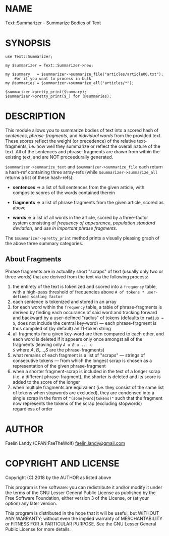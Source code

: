 # NAME

Text::Summarizer - Summarize Bodies of Text

# SYNOPSIS

	use Text::Summarizer;
	
	my $summarizer = Text::Summarizer->new;
	
	my $summary   = $summarizer->summarize_file("articles/article00.txt");
		#or if you want to process in bulk
	my @summaries = $summarizer->summarize_all("articles/*");
	
	$summarizer->pretty_print($summary);
	$summarizer->pretty_print($_) for (@summaries);

# DESCRIPTION

This module allows you to summarize bodies of text into a scored hash of  _sentences_,  _phrase-fragments_, and  _individual words_ from the provided text. These scores reflect the weight (or precedence) of the relative text-fragments, i.e. how well they summarize or reflect the overall nature of the text. All of the sentences and phrase-fragments are drawn from within the existing text, and are NOT proceedurally generated.

`$summarizer->summarize_text` and `$summarizer->summarize_file` each return a hash-ref containing three array-refs (while `$summarizer->summarize_all` returns a list of these hash-refs):
- **sentences** => a list of full sentences from the given article, with composite scores of the words contained therein

- **fragments** => a list of phrase fragments from the given article, scored as above

- **words**     => a list of all words in the article, scored by a three-factor system consisting of  _frequency of appearance_,  _population standard deviation_, and  _use in important phrase fragments_.

The `$summarizer->pretty_print` method prints a visually pleasing graph of the above three summary categories.

## About Fragments
Phrase fragments are in actuallity short "scraps" of text (usually only two or three words) that are derived from the text via the following process:
1. the entirety of the text is tokenized and scored into a `frequency` table, with a high-pass threshold of frequencies above `# of tokens * user-defined scaling factor`
2. each sentence is tokenized and stored in an array
3. for each word within the `frequency` table, a table of phrase-fragments is derived by finding each occurance of said word and tracking forward and backward by a user-defined "radius" of tokens (defaults to `radius = 5`, does not include the central key-word) — each phrase-fragment is thus compiled of (by default) an 11-token string
4. all fragments for a given key-word are then compared to each other, and each word is deleted if it appears only once amongst all of the fragments
(leaving only <code>_A_ ∪ _B_ ∪ ... ∪ _S_</code> where _A_, _B_,...,_S_ are the phrase-fragments)
5. what remains of each fragment is a list of "scraps" — strings of consecutive tokens — from which the longest scrap is chosen as a representation of the given phrase-fragment
6. when a shorter fragment-scrap is included in the text of a longer scrap (i.e. a different phrase-fragment), the shorter is deleted and its score is added to the score of the longer
7. when multiple fragments are equivalent (i.e. they consist of the same list of tokens when stopwords are excluded), they are condensed into a single scrap in the form of `"(some|word|tokens)"` such that the fragment now represents the tokens of the scrap (excluding stopwords) regardless of order

# AUTHOR

Faelin Landy (CPAN:FaeTheWolf) <faelin.landy@gmail.com>

# COPYRIGHT AND LICENSE

Copyright (C) 2018 by the AUTHOR as listed above

This program is free software: you can redistribute it and/or modify it under the terms of the GNU Lesser General Public License as published by the Free Software Foundation, either version 3 of the License, or (at your option) any later version.

This program is distributed in the hope that it will be useful, but WITHOUT ANY WARRANTY; without even the implied warranty of MERCHANTABILITY or FITNESS FOR A PARTICULAR PURPOSE. See the GNU Lesser General Public License for more details.
